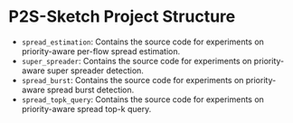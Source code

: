 # P2S-Sketch Project Structure
- `spread_estimation`: Contains the source code for experiments on priority-aware per-flow spread estimation.
- `super_spreader`: Contains the source code for experiments on priority-aware super spreader detection.
- `spread_burst`: Contains the source code for experiments on priority-aware spread burst detection.
- `spread_topk_query`: Contains the source code for experiments on priority-aware spread top-k query.
